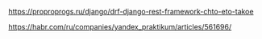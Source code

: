 https://proproprogs.ru/django/drf-django-rest-framework-chto-eto-takoe    

https://habr.com/ru/companies/yandex_praktikum/articles/561696/
